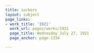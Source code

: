 ```yaml
---
title: suckers
layout: subject
page_links:
- work_title: '1921'
  work_url: pages/works/1921
  page_title: Wednesday July 27, 1921
  page_anchor: page-1334

---
```

